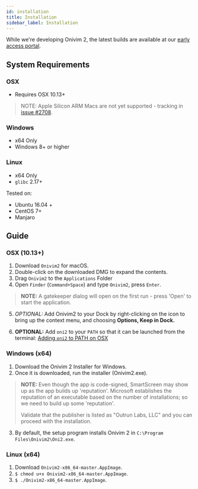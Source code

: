 ```yaml
---
id: installation
title: Installation
sidebar_label: Installation
---
```


While we're developing Onivim 2, the latest builds are available at our [early access portal](https://v2.onivim.io/early-access-portal).

## System Requirements

### OSX

- Requires OSX 10.13+

> NOTE: Apple Silicon ARM Macs are not yet supported - tracking in [issue #2708](https://github.com/onivim/oni2/issues/2708).

### Windows

- x64 Only
- Windows 8+ or higher

### Linux 

- x64 Only
- `glibc` 2.17+

Tested on:
- Ubuntu 16.04 +
- CentOS 7+
- Manjaro

## Guide

### OSX (10.13+)

1. Download `Onivim2` for macOS.
2. Double-click on the downloaded DMG to expand the contents.
3. Drag `Onivim2` to the `Applications` Folder
4. Open `Finder` (`Command+Space`) and type `Onivim2`, press `Enter`.

> __NOTE:__ A gatekeeper dialog will open on the first run - press 'Open' to start the application.

5. _OPTIONAL:_ Add Onivim2 to your Dock by right-clicking on the icon to bring up the context menu, and choosing __Options, Keep in Dock.__

6. __OPTIONAL:__ Add `oni2` to your `PATH` so that it can be launched from the terminal: [Adding `oni2` to PATH on OSX](https://onivim.github.io/docs/using-onivim/command-line#macos)

### Windows (x64)

1. Download the Onivim 2 Installer for Windows.
2. Once it is downloaded, run the installer (Onivim2.exe).

> __NOTE:__ Even though the app is code-signed, SmartScreen may show up as the app builds up 'reputation'. Microsoft establishes the reputation of an executable based on the number of installations; so we need to build up some 'reputation'. 
>
> Validate that the publisher is listed as "Outrun Labs, LLC" and you can proceed with the installation.

3. By default, the setup program installs Onivim 2 in `C:\Program Files\Onivim2\Oni2.exe`.

### Linux (x64)

1. Download `Onivim2-x86_64-master.AppImage`.
2. `$ chmod u+x Onivim2-x86_64-master.AppImage`.
3. `$ ./Onivim2-x86_64-master.AppImage`.
